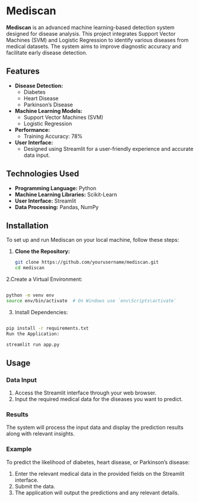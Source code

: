 # Mediscan

**Mediscan** is an advanced machine learning-based detection system designed for disease analysis. This project integrates Support Vector Machines (SVM) and Logistic Regression to identify various diseases from medical datasets. The system aims to improve diagnostic accuracy and facilitate early disease detection.

## Features

- **Disease Detection:** 
  - Diabetes
  - Heart Disease
  - Parkinson’s Disease
- **Machine Learning Models:**
  - Support Vector Machines (SVM)
  - Logistic Regression
- **Performance:**
  - Training Accuracy: 78%
- **User Interface:**
  - Designed using Streamlit for a user-friendly experience and accurate data input.

## Technologies Used

- **Programming Language:** Python
- **Machine Learning Libraries:** Scikit-Learn
- **User Interface:** Streamlit
- **Data Processing:** Pandas, NumPy

## Installation

To set up and run Mediscan on your local machine, follow these steps:

1. **Clone the Repository:**

   ```bash
   git clone https://github.com/yourusername/mediscan.git
   cd mediscan
2.Create a Virtual Environment:

```bash

python -m venv env
source env/bin/activate  # On Windows use `env\Scripts\activate`
```
3. Install Dependencies:

```bash

pip install -r requirements.txt
Run the Application:
```
```bash
streamlit run app.py
```

## Usage

### Data Input
1. Access the Streamlit interface through your web browser.
2. Input the required medical data for the diseases you want to predict.

### Results
The system will process the input data and display the prediction results along with relevant insights.

### Example
To predict the likelihood of diabetes, heart disease, or Parkinson’s disease:
1. Enter the relevant medical data in the provided fields on the Streamlit interface.
2. Submit the data.
3. The application will output the predictions and any relevant details.

